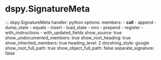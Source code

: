 # dspy.SignatureMeta

::: dspy.SignatureMeta
    handler: python
    options:
        members:
            - __call__
            - append
            - dump_state
            - equals
            - insert
            - load_state
            - mro
            - prepend
            - register
            - with_instructions
            - with_updated_fields
        show_source: true
        show_undocumented_members: true
        show_root_heading: true
        show_inherited_members: true
        heading_level: 2
        docstring_style: google
        show_root_full_path: true
        show_object_full_path: false
        separate_signature: false
